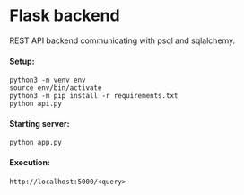 # Flask backend
REST API backend communicating with psql and sqlalchemy.

#### Setup:
    python3 -m venv env
    source env/bin/activate 
    python3 -m pip install -r requirements.txt
    python api.py

  
#### Starting server:
    python app.py
  
 #### Execution:
    http://localhost:5000/<query>
